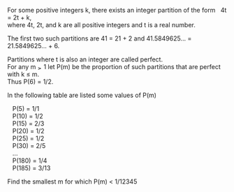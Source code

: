   <p>For some positive integers k, there exists an integer partition of the form&nbsp;&nbsp; 4t = 2t + k,<br />  where 4t, 2t, and k are all positive integers and t is a real number.</p>    <p>The first two such partitions are 41 = 21 + 2 and 41.5849625... = 21.5849625... + 6.</p>    <p>Partitions where t is also an integer are called perfect.<br />   For any m <img src='images/symbol_ge.gif' width='10' height='12' alt='&ge;' border='0' style='vertical-align:middle;' /> 1 let P(m) be the proportion of such partitions that are perfect with k &le; m.<br />  Thus P(6) = 1/2.</p>    <p>In the following table are listed some values of P(m)</p>  <p>&nbsp;&nbsp;&nbsp;P(5) = 1/1<br />  &nbsp;&nbsp;&nbsp;P(10) = 1/2<br />  &nbsp;&nbsp;&nbsp;P(15) = 2/3<br />  &nbsp;&nbsp;&nbsp;P(20) = 1/2<br />  &nbsp;&nbsp;&nbsp;P(25) = 1/2<br />  &nbsp;&nbsp;&nbsp;P(30) = 2/5<br />  &nbsp;&nbsp;&nbsp;...<br />  &nbsp;&nbsp;&nbsp;P(180) = 1/4<br />  &nbsp;&nbsp;&nbsp;P(185) = 3/13</p>      <p>Find the smallest m for which P(m) &lt; 1/12345</p>  